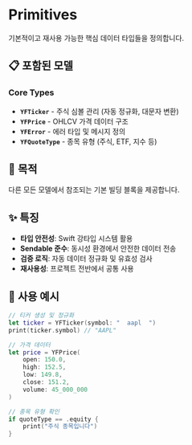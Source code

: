 # Primitives

기본적이고 재사용 가능한 핵심 데이터 타입들을 정의합니다.

## 📋 포함된 모델

### Core Types
- **`YFTicker`** - 주식 심볼 관리 (자동 정규화, 대문자 변환)
- **`YFPrice`** - OHLCV 가격 데이터 구조
- **`YFError`** - 에러 타입 및 메시지 정의
- **`YFQuoteType`** - 종목 유형 (주식, ETF, 지수 등)

## 🎯 목적

다른 모든 모델에서 참조되는 기본 빌딩 블록을 제공합니다.

## ✨ 특징

- **타입 안전성**: Swift 강타입 시스템 활용
- **Sendable 준수**: 동시성 환경에서 안전한 데이터 전송
- **검증 로직**: 자동 데이터 정규화 및 유효성 검사
- **재사용성**: 프로젝트 전반에서 공통 사용

## 📖 사용 예시

```swift
// 티커 생성 및 정규화
let ticker = YFTicker(symbol: "  aapl  ")
print(ticker.symbol) // "AAPL"

// 가격 데이터
let price = YFPrice(
    open: 150.0,
    high: 152.5,
    low: 149.8,
    close: 151.2,
    volume: 45_000_000
)

// 종목 유형 확인
if quoteType == .equity {
    print("주식 종목입니다")
}
```